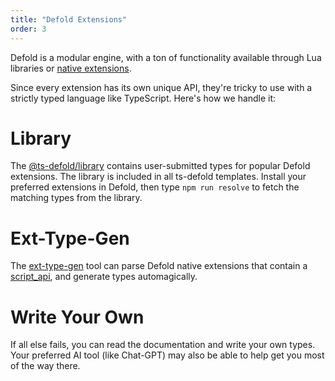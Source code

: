 ```yaml
---
title: "Defold Extensions"
order: 3
---
```


Defold is a modular engine, with a ton of functionality available through 
Lua libraries or [native extensions](https://defold.com/manuals/extensions/).

Since every extension has its own unique API, they're tricky to use with 
a strictly typed language like TypeScript. Here's how we handle it:

# Library

The [@ts-defold/library](https://github.com/ts-defold/library) contains user-submitted 
types for popular Defold extensions. The library is included in all ts-defold templates. 
Install your preferred extensions in Defold, then type `npm run resolve` to fetch 
the matching types from the library.

# Ext-Type-Gen

The [ext-type-gen](https://github.com/thinknathan/tsd-ext-type-gen) tool can parse 
Defold native extensions that contain a [script_api](https://defold.com/manuals/extensions-script-api/), 
and generate types automagically.

# Write Your Own

If all else fails, you can read the documentation and write your own types. 
Your preferred AI tool (like Chat-GPT) may also be able to help get you most of the way there.
